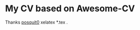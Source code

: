 # My CV based on Awesome-CV

Thanks [posquit0](https://github.com/posquit0/Awesome-CV)
xelatex *.tex .

